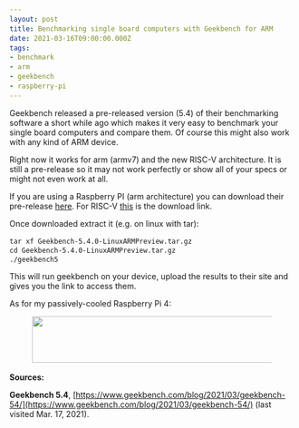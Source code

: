 ```yaml
---
layout: post
title: Benchmarking single board computers with Geekbench for ARM
date: 2021-03-16T09:00:00.000Z
tags:
- benchmark
- arm
- geekbench
- raspberry-pi
---
```


Geekbench released a pre-released version (5.4) of their benchmarking software a short while ago which makes it very easy to benchmark your single board computers and compare them. Of course this might also work with any kind of ARM device.

Right now it works for arm (armv7) and the new RISC-V architecture. It is still a pre-release so it may not work perfectly or show all of your specs or might not even work at all.

If you are using a Raspberry PI (arm architecture) you can download their pre-release [here](https://cdn.geekbench.com/Geekbench-5.4.0-LinuxARMPreview.tar.gz). For RISC-V [this](https://cdn.geekbench.com/Geekbench-5.4.0-LinuxRISCVPreview.tar.gz) is the download link.

Once downloaded extract it (e.g. on linux with tar):

<!--kg-card-begin: markdown-->

    tar xf Geekbench-5.4.0-LinuxARMPreview.tar.gz
    cd Geekbench-5.4.0-LinuxARMPreview.tar.gz
    ./geekbench5

<!--kg-card-end: markdown-->

This will run geekbench on your device, upload the results to their site and gives you the link to access them.

As for my passively-cooled Raspberry Pi 4:

<figure class="kg-card kg-image-card"><img src="/assets/img/2021/03/image.png" class="kg-image" alt loading="lazy" width="1107" height="82" srcset="/assets/img/size/w600/2021/03/image.png 600w,/assets/img/size/w1000/2021/03/image.png 1000w,/assets/img/2021/03/image.png 1107w" sizes="(min-width: 720px) 720px"></figure>

**Sources:**

**Geekbench 5.4**, [https://www.geekbench.com/blog/2021/03/geekbench-54/](https://www.geekbench.com/blog/2021/03/geekbench-54/) (last visited Mar. 17, 2021).
